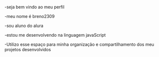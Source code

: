 -seja bem vindo ao meu perfil

-meu nome é breno2309

-sou aluno do alura

-estou me desenvolvendo na linguagem javaScript

-Utilizo esse espaço para minha organização e compartilhamento dos meu projetos desenvolvidos

